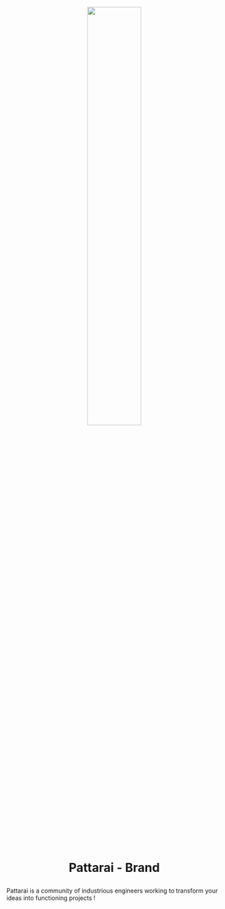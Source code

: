 <p align="center"><img src="https://raw.githubusercontent.com/pattarai/brand/main/stock/Logo/PNG/Complete%20Logo/Complete%20logo%20White%20.png" width="50%"/></p>

<h1><p align="center"> Pattarai - Brand </P></h1>

Pattarai is a community of industrious engineers working to transform your ideas into functioning projects !
